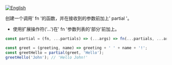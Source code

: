 
<a href="./README.md" target="_blank"><img src="https://img.shields.io/badge/-English-gray" alt="English"/></a>

创建一个调用' fn '的函数，并在接收到的参数前加上' partial '。

- 使用扩展操作符('…')在' fn '参数列表的'部分'前加上。

```js
const partial = (fn, ...partials) => (...args) => fn(...partials, ...args);
```

```js
const greet = (greeting, name) => greeting + ' ' + name + '!';
const greetHello = partial(greet, 'Hello');
greetHello('John'); // 'Hello John!'
```
